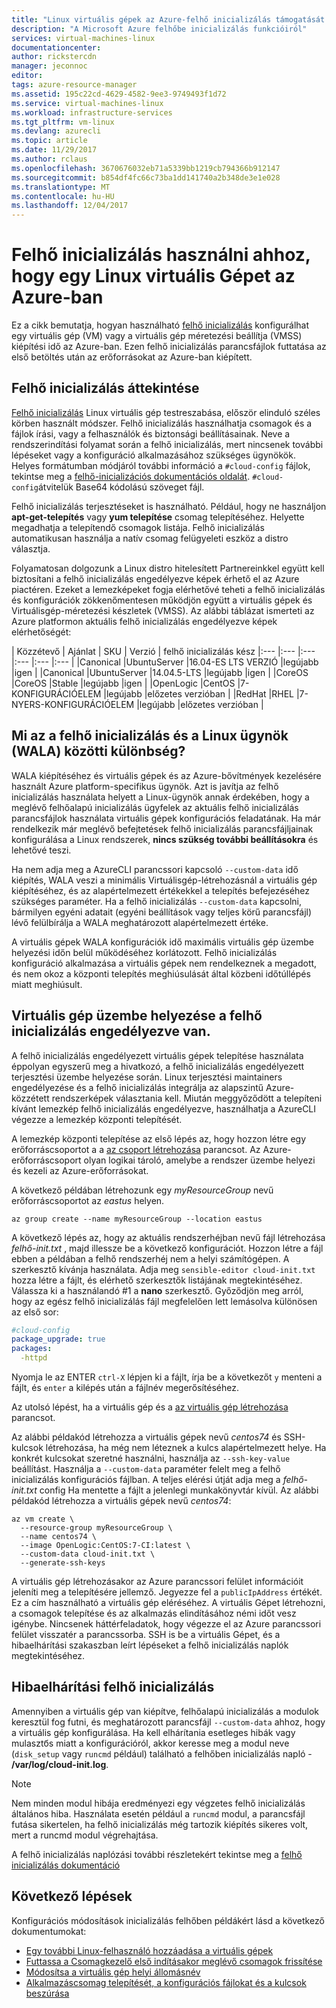```yaml
---
title: "Linux virtuális gépek az Azure-felhő inicializálás támogatását áttekintése |} Microsoft Docs"
description: "A Microsoft Azure felhőbe inicializálás funkcióiról"
services: virtual-machines-linux
documentationcenter: 
author: rickstercdn
manager: jeconnoc
editor: 
tags: azure-resource-manager
ms.assetid: 195c22cd-4629-4582-9ee3-9749493f1d72
ms.service: virtual-machines-linux
ms.workload: infrastructure-services
ms.tgt_pltfrm: vm-linux
ms.devlang: azurecli
ms.topic: article
ms.date: 11/29/2017
ms.author: rclaus
ms.openlocfilehash: 3670676032eb71a5339bb1219cb794366b912147
ms.sourcegitcommit: b854df4fc66c73ba1dd141740a2b348de3e1e028
ms.translationtype: MT
ms.contentlocale: hu-HU
ms.lasthandoff: 12/04/2017
---
```

# <a name="use-cloud-init-to-customize-a-linux-vm-in-azure"></a>Felhő inicializálás használni ahhoz, hogy egy Linux virtuális Gépet az Azure-ban
Ez a cikk bemutatja, hogyan használható [felhő inicializálás](https://cloudinit.readthedocs.io) konfigurálhat egy virtuális gép (VM) vagy a virtuális gép méretezési beállítja (VMSS) kiépítési idő az Azure-ban. Ezen felhő inicializálás parancsfájlok futtatása az első betöltés után az erőforrásokat az Azure-ban kiépített.  

## <a name="cloud-init-overview"></a>Felhő inicializálás áttekintése
[Felhő inicializálás](https://cloudinit.readthedocs.io) Linux virtuális gép testreszabása, először elinduló széles körben használt módszer. Felhő inicializálás használhatja csomagok és a fájlok írási, vagy a felhasználók és biztonsági beállításainak. Neve a rendszerindítási folyamat során a felhő inicializálás, mert nincsenek további lépéseket vagy a konfiguráció alkalmazásához szükséges ügynökök.  Helyes formátumban módjáról további információ a `#cloud-config` fájlok, tekintse meg a [felhő-inicializációs dokumentációs oldalát](http://cloudinit.readthedocs.io/en/latest/topics/format.html#cloud-config-data).  `#cloud-config`átvitelük Base64 kódolású szöveget fájl.

Felhő inicializálás terjesztéseket is használható. Például, hogy ne használjon **apt-get-telepítés** vagy **yum telepítése** csomag telepítéséhez. Helyette megadhatja a telepítendő csomagok listája. Felhő inicializálás automatikusan használja a natív csomag felügyeleti eszköz a distro választja.

 Folyamatosan dolgozunk a Linux distro hitelesített Partnereinkkel együtt kell biztosítani a felhő inicializálás engedélyezve képek érhető el az Azure piactéren. Ezeket a lemezképeket fogja elérhetővé teheti a felhő inicializálás és konfigurációk zökkenőmentesen működjön együtt a virtuális gépek és Virtuálisgép-méretezési készletek (VMSS). Az alábbi táblázat ismerteti az Azure platformon aktuális felhő inicializálás engedélyezve képek elérhetőségét:

| Közzétevő | Ajánlat | SKU | Verzió | felhő inicializálás kész
|:--- |:--- |:--- |:--- |:--- |:--- |
|Canonical |UbuntuServer |16.04-ES LTS VERZIÓ |legújabb |igen | 
|Canonical |UbuntuServer |14.04.5-LTS |legújabb |igen |
|CoreOS |CoreOS |Stable |legújabb |igen |
|OpenLogic |CentOS |7-KONFIGURÁCIÓELEM |legújabb |előzetes verzióban |
|RedHat |RHEL |7-NYERS-KONFIGURÁCIÓELEM |legújabb |előzetes verzióban |

## <a name="what-is-the-difference-between-cloud-init-and-the-linux-agent-wala"></a>Mi az a felhő inicializálás és a Linux ügynök (WALA) közötti különbség?
WALA kiépítéséhez és virtuális gépek és az Azure-bővítmények kezelésére használt Azure platform-specifikus ügynök. Azt is javítja az felhő inicializálás használata helyett a Linux-ügynök annak érdekében, hogy a meglévő felhőalapú inicializálás ügyfelek az aktuális felhő inicializálás parancsfájlok használata virtuális gépek konfigurációs feladatának.  Ha már rendelkezik már meglévő befejtetések felhő inicializálás parancsfájljainak konfigurálása a Linux rendszerek, **nincs szükség további beállításokra** és lehetővé teszi. 

Ha nem adja meg a AzureCLI parancssori kapcsoló `--custom-data` idő kiépítés, WALA veszi a minimális Virtuálisgép-létrehozásnál a virtuális gép kiépítéséhez, és az alapértelmezett értékekkel a telepítés befejezéséhez szükséges paraméter.  Ha a felhő inicializálás `--custom-data` kapcsolni, bármilyen egyéni adatait (egyéni beállítások vagy teljes körű parancsfájl) lévő felülbírálja a WALA meghatározott alapértelmezett értéke. 

A virtuális gépek WALA konfigurációk idő maximális virtuális gép üzembe helyezési időn belül működéséhez korlátozott.  Felhő inicializálás konfiguráció alkalmazása a virtuális gépek nem rendelkeznek a megadott, és nem okoz a központi telepítés meghiúsulását által közbeni időtúllépés miatt meghiúsult. 

## <a name="deploying-a-cloud-init-enabled-virtual-machine"></a>Virtuális gép üzembe helyezése a felhő inicializálás engedélyezve van.
A felhő inicializálás engedélyezett virtuális gépek telepítése használata éppolyan egyszerű meg a hivatkozó, a felhő inicializálás engedélyezett terjesztési üzembe helyezése során.  Linux terjesztési maintainers engedélyezése és a felhő inicializálás integrálja az alapszintű Azure-közzétett rendszerképek választania kell. Miután meggyőződött a telepíteni kívánt lemezkép felhő inicializálás engedélyezve, használhatja a AzureCLI végezze a lemezkép központi telepítését. 

A lemezkép központi telepítése az első lépés az, hogy hozzon létre egy erőforráscsoportot a a [az csoport létrehozása](/cli/azure/group#create) parancsot. Az Azure-erőforráscsoport olyan logikai tároló, amelybe a rendszer üzembe helyezi és kezeli az Azure-erőforrásokat. 

A következő példában létrehozunk egy *myResourceGroup* nevű erőforráscsoportot az *eastus* helyen.

```azurecli-interactive 
az group create --name myResourceGroup --location eastus
```
A következő lépés az, hogy az aktuális rendszerhéjban nevű fájl létrehozása *felhő-init.txt* , majd illessze be a következő konfigurációt. Hozzon létre a fájl ebben a példában a felhő rendszerhéj nem a helyi számítógépen. A szerkesztő kívánja használata. Adja meg `sensible-editor cloud-init.txt` hozza létre a fájlt, és elérhető szerkesztők listájának megtekintéséhez. Válassza ki a használandó #1 a **nano** szerkesztő. Győződjön meg arról, hogy az egész felhő inicializálás fájl megfelelően lett lemásolva különösen az első sor:

```yaml
#cloud-config
package_upgrade: true
packages:
  -httpd
```
Nyomja le az ENTER `ctrl-X` lépjen ki a fájlt, írja be a következőt `y` menteni a fájlt, és `enter` a kilépés után a fájlnév megerősítéséhez.

Az utolsó lépést, ha a virtuális gép és a [az virtuális gép létrehozása](/cli/azure/vm#az_vm_create) parancsot. 

Az alábbi példakód létrehozza a virtuális gépek nevű *centos74* és SSH-kulcsok létrehozása, ha még nem léteznek a kulcs alapértelmezett helye. Ha konkrét kulcsokat szeretné használni, használja az `--ssh-key-value` beállítást.  Használja a `--custom-data` paraméter felelt meg a felhő inicializálás konfigurációs fájlban. A teljes elérési útját adja meg a *felhő-init.txt* config Ha mentette a fájlt a jelenlegi munkakönyvtár kívül. Az alábbi példakód létrehozza a virtuális gépek nevű *centos74*:

```azurecli-interactive 
az vm create \
  --resource-group myResourceGroup \
  --name centos74 \
  --image OpenLogic:CentOS:7-CI:latest \
  --custom-data cloud-init.txt \
  --generate-ssh-keys 
```

A virtuális gép létrehozásakor az Azure parancssori felület információit jeleníti meg a telepítésére jellemző. Jegyezze fel a `publicIpAddress` értékét. Ez a cím használható a virtuális gép eléréséhez.  A virtuális Gépet létrehozni, a csomagok telepítése és az alkalmazás elindításához némi időt vesz igénybe. Nincsenek háttérfeladatok, hogy végezze el az Azure parancssori felület visszatér a parancssorba. SSH is be a virtuális Gépet, és a hibaelhárítási szakaszban leírt lépéseket a felhő inicializálás naplók megtekintéséhez. 

## <a name="troubleshooting-cloud-init"></a>Hibaelhárítási felhő inicializálás
Amennyiben a virtuális gép van kiépítve, felhőalapú inicializálás a modulok keresztül fog futni, és meghatározott parancsfájl `--custom-data` ahhoz, hogy a virtuális gép konfigurálása.  Ha kell elhárítania esetleges hibák vagy mulasztбs miatt a konfigurációról, akkor keresse meg a modul neve (`disk_setup` vagy `runcmd` például) található a felhőben inicializálás napló - **/var/log/cloud-init.log**.

> [!NOTE]
> Nem minden modul hibája eredményezi egy végzetes felhő inicializálás általános hiba. Használata esetén például a `runcmd` modul, a parancsfájl futása sikertelen, ha felhő inicializálás még tartozik kiépítés sikeres volt, mert a runcmd modul végrehajtása.

A felhő inicializálás naplózási további részletekért tekintse meg a [felhő inicializálás dokumentáció](http://cloudinit.readthedocs.io/en/latest/topics/logging.html) 

## <a name="next-steps"></a>Következő lépések
Konfigurációs módosítások inicializálás felhőben példákért lásd a következő dokumentumokat:
 
- [Egy további Linux-felhasználó hozzáadása a virtuális gépek](cloudinit-add-user.md)
- [Futtassa a Csomagkezelő első indításakor meglévő csomagok frissítése](cloudinit-update-vm.md)
- [Módosítsa a virtuális gép helyi állomásnév](cloudinit-update-vm-hostname.md) 
- [Alkalmazáscsomag telepítését, a konfigurációs fájlokat és a kulcsok beszúrása](tutorial-automate-vm-deployment.md)